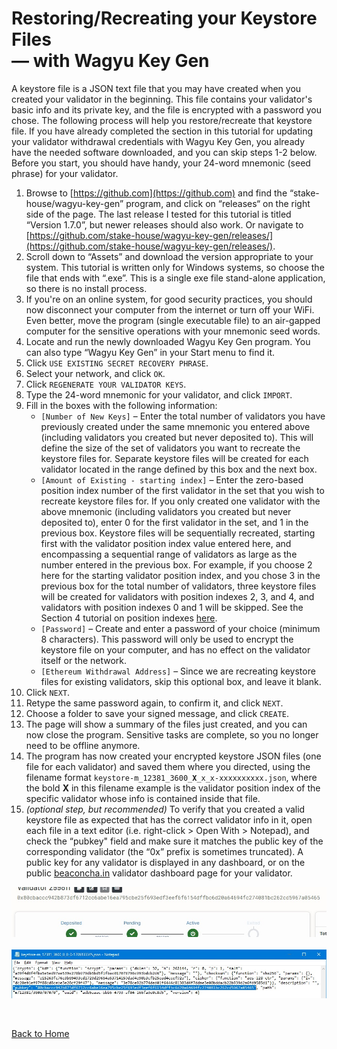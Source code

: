 # Restoring/Recreating your Keystore Files<br>— with Wagyu Key Gen

A keystore file is a JSON text file that you may have created when you created your validator in the beginning. This file contains your validator's basic info and its private key, and the file is encrypted with a password you chose. The following process will help you restore/recreate that keystore file. If you have already completed the section in this tutorial for updating your validator withdrawal credentials with Wagyu Key Gen, you already have the needed software downloaded, and you can skip steps 1-2 below.
Before you start, you should have handy, your 24-word mnemonic (seed phrase) for your validator.

1. Browse to [https://github.com](https://github.com) and find the “stake-house/wagyu-key-gen” program, and click on “releases“ on the right side of the page. The last release I tested for this tutorial is titled “Version 1.7.0”, but newer releases should also work. Or navigate to [https://github.com/stake-house/wagyu-key-gen/releases/](https://github.com/stake-house/wagyu-key-gen/releases/).
2. Scroll down to “Assets” and download the version appropriate to your system. This tutorial is written only for Windows systems, so choose the file that ends with “.exe”. This is a single exe file stand-alone application, so there is no install process.
3. If you're on an online system, for good security practices, you should now disconnect your computer from the internet or turn off your WiFi. Even better, move the program (single executable file) to an air-gapped computer for the sensitive operations with your mnemonic seed words.
4. Locate and run the newly downloaded Wagyu Key Gen program. You can also type “Wagyu Key Gen” in your Start menu to find it.
5. Click <code>USE EXISTING SECRET RECOVERY PHRASE</code>.
6. Select your network, and click <code>OK</code>.
7. Click <code>REGENERATE YOUR VALIDATOR KEYS</code>.
8. Type the 24-word mnemonic for your validator, and click <code>IMPORT</code>.
9. Fill in the boxes with the following information:
    * <code>[Number of New Keys]</code> – Enter the total number of validators you have previously created under the same mnemonic you entered above (including validators you created but never deposited to). This will define the size of the set of validators you want to recreate the keystore files for. Separate keystore files will be created for each validator located in the range defined by this box and the next box.
    * <code>[Amount of Existing - starting index]</code> – Enter the zero-based position index number of the first validator in the set that you wish to recreate keystore files for. If you only created one validator with the above mnemonic (including validators you created but never deposited to), enter 0 for the first validator in the set, and 1 in the previous box. Keystore files will be sequentially recreated, starting first with the validator position index value entered here, and encompassing a sequential range of validators as large as the number entered in the previous box. For example, if you choose 2 here for the starting validator position index, and you chose 3 in the previous box for the total number of validators, three keystore files will be created for validators with position indexes 2, 3, and 4, and validators with position indexes 0 and 1 will be skipped. See the Section 4 tutorial on position indexes [here](Understanding_Validator_Position_Indexes.md).
    * <code>[Password]</code> – Create and enter a password of your choice (minimum 8 characters). This password will only be used to encrypt the keystore file on your computer, and has no effect on the validator itself or the network.
    * <code>[Ethereum Withdrawal Address]</code> – Since we are recreating keystore files for existing validators, skip this optional box, and leave it blank.
10. Click <code>NEXT</code>.
11. Retype the same password again, to confirm it, and click <code>NEXT</code>.
12. Choose a folder to save your signed message, and click <code>CREATE</code>.
13. The page will show a summary of the files just created, and you can now close the program. Sensitive tasks are complete, so you no longer need to be offline anymore.
14. The program has now created your encrypted keystore JSON files (one file for each validator) and saved them where you directed, using the filename format <code>keystore-m_12381_3600_**X**_x_x-xxxxxxxxxx.json</code>, where the bold **X** in this filename example is the validator position index of the specific validator whose info is contained inside that file.
16. <i>(optional step, but recommended)</i> To verify that you created a valid keystore file as expected that has the correct validator info in it, open each file in a text editor (i.e. right-click > Open With > Notepad), and check the “pubkey" field and make sure it matches the public key of the corresponding validator (the “0x” prefix is sometimes truncated). A public key for any validator is displayed in any dashboard, or on the public [beaconcha.in](https://beaconcha.in/) validator dashboard page for your validator.

![example image](images/BC001.jpg)<br><br>![example image](images/KS001.jpg)

<br>

[Back to Home](/../main/README.md)
